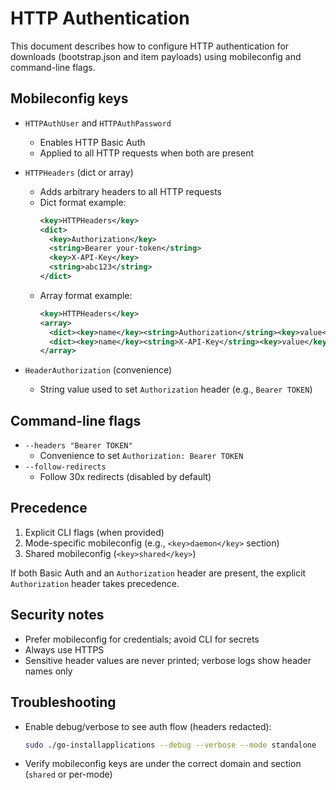 # HTTP Authentication

This document describes how to configure HTTP authentication for downloads (bootstrap.json and item payloads) using mobileconfig and command-line flags.

## Mobileconfig keys

- `HTTPAuthUser` and `HTTPAuthPassword`
  - Enables HTTP Basic Auth
  - Applied to all HTTP requests when both are present

- `HTTPHeaders` (dict or array)
  - Adds arbitrary headers to all HTTP requests
  - Dict format example:
    ```xml
    <key>HTTPHeaders</key>
    <dict>
      <key>Authorization</key>
      <string>Bearer your-token</string>
      <key>X-API-Key</key>
      <string>abc123</string>
    </dict>
    ```
  - Array format example:
    ```xml
    <key>HTTPHeaders</key>
    <array>
      <dict><key>name</key><string>Authorization</string><key>value</key><string>Bearer your-token</string></dict>
      <dict><key>name</key><string>X-API-Key</string><key>value</key><string>abc123</string></dict>
    </array>
    ```

- `HeaderAuthorization` (convenience)
  - String value used to set `Authorization` header (e.g., `Bearer TOKEN`)

## Command-line flags

- `--headers "Bearer TOKEN"`
  - Convenience to set `Authorization: Bearer TOKEN`
- `--follow-redirects`
  - Follow 30x redirects (disabled by default)

## Precedence

1. Explicit CLI flags (when provided)
2. Mode-specific mobileconfig (e.g., `<key>daemon</key>` section)
3. Shared mobileconfig (`<key>shared</key>`)

If both Basic Auth and an `Authorization` header are present, the explicit `Authorization` header takes precedence.

## Security notes

- Prefer mobileconfig for credentials; avoid CLI for secrets
- Always use HTTPS
- Sensitive header values are never printed; verbose logs show header names only

## Troubleshooting

- Enable debug/verbose to see auth flow (headers redacted):
  ```bash
  sudo ./go-installapplications --debug --verbose --mode standalone
  ```
- Verify mobileconfig keys are under the correct domain and section (`shared` or per-mode)

